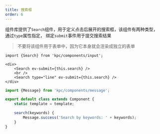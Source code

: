 ```yaml
---
title: 搜索框
order: 6
---
```


组件库提供了`Search`组件，用于定义点击后展开的搜索框，该组件有两种类型，通过`type`属性指定，
绑定`submit`事件用于提交搜索结果

> 不要将该组件用于表单中，因为它本身就会渲染成独立的表单

```vdt
import {Search} from 'kpc/components/input';

<div>
    <Search ev-submit={this.search} />
    <br />
    <Search type="line" ev-submit={this.search} />
</div>
```

```ts
import {Message} from 'kpc/components/message';

export default class extends Component {
    static template = template;

    search(keywords) {
        Message.success('Search by keywords: ' + keywords);
    }
}
```
